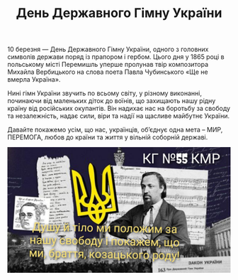 ﻿---
title: День Державного Гімну України
---

10 березня — День Державного Гімну України, одного з головних символів держави поряд із прапором і гербом. Цього дня у 1865 році в польському місті Перемишль уперше пролунав твір композитора Михайла Вербицького на слова поета Павла Чубинського «Ще не вмерла Україна».

Нині гімн України звучить по всьому світу, у різному виконанні, починаючи від маленьких діток до воїнів, що захищають нашу рідну країну від російських окупантів. Він надихає нас на боротьбу за свободу та незалежність, надає сили, віри та надії на щасливе майбутнє України.

Давайте покажемо усім, що нас, українців, об’єднує одна мета – МИР, ПЕРЕМОГА, любов до країни та життя у вільній соборній державі.

![](image.jpg)
